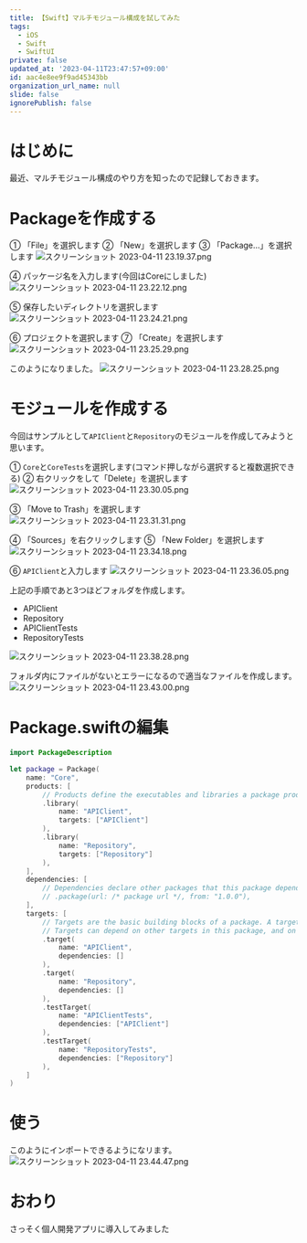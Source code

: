```yaml
---
title: 【Swift】マルチモジュール構成を試してみた
tags:
  - iOS
  - Swift
  - SwiftUI
private: false
updated_at: '2023-04-11T23:47:57+09:00'
id: aac4e8ee9f9ad45343bb
organization_url_name: null
slide: false
ignorePublish: false
---
```

# はじめに
最近、マルチモジュール構成のやり方を知ったので記録しておきます。

# Packageを作成する
① 「File」を選択します
② 「New」を選択します
③ 「Package...」を選択します
![スクリーンショット 2023-04-11 23.19.37.png](https://qiita-image-store.s3.ap-northeast-1.amazonaws.com/0/1745371/7cf4b7e4-b975-366d-3870-c43c7b0ca96c.png)

④ パッケージ名を入力します(今回はCoreにしました)
![スクリーンショット 2023-04-11 23.22.12.png](https://qiita-image-store.s3.ap-northeast-1.amazonaws.com/0/1745371/0d64f9c2-ea83-452f-de00-2cd8bbcb2ff3.png)

⑤ 保存したいディレクトリを選択します
![スクリーンショット 2023-04-11 23.24.21.png](https://qiita-image-store.s3.ap-northeast-1.amazonaws.com/0/1745371/0079963d-6ac0-bbd0-b8a9-cbcdc1a7b2ad.png)

⑥ プロジェクトを選択します
⑦ 「Create」を選択します
![スクリーンショット 2023-04-11 23.25.29.png](https://qiita-image-store.s3.ap-northeast-1.amazonaws.com/0/1745371/1d3e20dd-f14f-fa8f-507d-def7b598736b.png)

このようになりました。
![スクリーンショット 2023-04-11 23.28.25.png](https://qiita-image-store.s3.ap-northeast-1.amazonaws.com/0/1745371/517be048-ea9f-1b27-c2e1-a0689f736e20.png)

# モジュールを作成する
今回はサンプルとして`APIClient`と`Repository`のモジュールを作成してみようと思います。

① `Core`と`CoreTests`を選択します(コマンド押しながら選択すると複数選択できる)
② 右クリックをして「Delete」を選択します
![スクリーンショット 2023-04-11 23.30.05.png](https://qiita-image-store.s3.ap-northeast-1.amazonaws.com/0/1745371/138225fd-ebaa-662d-a297-a23284a0be27.png)

③ 「Move to Trash」を選択します
![スクリーンショット 2023-04-11 23.31.31.png](https://qiita-image-store.s3.ap-northeast-1.amazonaws.com/0/1745371/9ae46dfa-5398-3d70-3596-68d86f146422.png)

④ 「Sources」を右クリックします
⑤ 「New Folder」を選択します
![スクリーンショット 2023-04-11 23.34.18.png](https://qiita-image-store.s3.ap-northeast-1.amazonaws.com/0/1745371/65f26bcf-d1ba-e43f-7ab5-9a7a20c922da.png)

⑥ `APIClient`と入力します
![スクリーンショット 2023-04-11 23.36.05.png](https://qiita-image-store.s3.ap-northeast-1.amazonaws.com/0/1745371/c1cf0dce-ca2c-4eea-729d-1f6ecfe2a915.png)

上記の手順であと3つほどフォルダを作成します。
- APIClient
- Repository
- APIClientTests
- RepositoryTests

![スクリーンショット 2023-04-11 23.38.28.png](https://qiita-image-store.s3.ap-northeast-1.amazonaws.com/0/1745371/4899c102-9c55-a723-9c83-f99e477462a2.png)

フォルダ内にファイルがないとエラーになるので適当なファイルを作成します。
![スクリーンショット 2023-04-11 23.43.00.png](https://qiita-image-store.s3.ap-northeast-1.amazonaws.com/0/1745371/1d788bd3-35b2-7aa5-5434-3ebcf242270e.png)

# Package.swiftの編集
```Package.swift
import PackageDescription

let package = Package(
    name: "Core",
    products: [
        // Products define the executables and libraries a package produces, and make them visible to other packages.
        .library(
            name: "APIClient",
            targets: ["APIClient"]
        ),
        .library(
            name: "Repository",
            targets: ["Repository"]
        ),
    ],
    dependencies: [
        // Dependencies declare other packages that this package depends on.
        // .package(url: /* package url */, from: "1.0.0"),
    ],
    targets: [
        // Targets are the basic building blocks of a package. A target can define a module or a test suite.
        // Targets can depend on other targets in this package, and on products in packages this package depends on.
        .target(
            name: "APIClient",
            dependencies: []
        ),
        .target(
            name: "Repository",
            dependencies: []
        ),
        .testTarget(
            name: "APIClientTests",
            dependencies: ["APIClient"]
        ),
        .testTarget(
            name: "RepositoryTests",
            dependencies: ["Repository"]
        ),
    ]
)
```

# 使う
このようにインポートできるようになリます。
![スクリーンショット 2023-04-11 23.44.47.png](https://qiita-image-store.s3.ap-northeast-1.amazonaws.com/0/1745371/2bf928fc-e80f-0a93-26db-912b41c0d012.png)

# おわり
さっそく個人開発アプリに導入してみました

